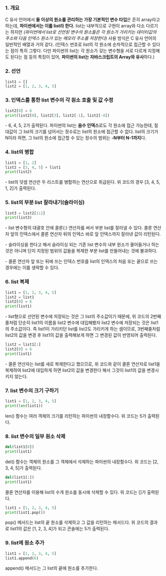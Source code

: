 
### 1. 개요

C 유사 언어에서 **둘 이상의 원소를 관리하는 가장 기본적인 변수 타입**은 흔히 array라고 하는데, **파이썬에서는 이를 list라 한다.** list는 내부적으로 구현이 array와 다소 다르기는 하지만 _(파이썬에서 list로 선언된 변수의 원소들은 각 원소가 가리키는 데이터값의 주소와 다음 인덱스 원소가 있는 메모리 주소를 저장한다)_ 사용 방식은 C 유사 언어의 일반적인 배열과 거의 같다. (인덱스 번호로 list의 각 원소에 순차적으로 접근할 수 있다는 점이 특히 그렇다. 다만 파이썬의 list는 각 원소가 갖는 변수형을 서로 다르게 지정해도 된다는 점 등의 특징이 있어, **파이썬의 list는 자바스크립트의 Array와 유사**하다.)

### 2. 선언

```python
list1 = []
list2 = [1, 2, 3, 4, 5]
```

### 3. 인덱스를 통한 list 변수의 각 원소 호출 및 값 수정

```python
list2[0] = 6
print(list2[0], list2[3], list2[-1], list2[-4])
```
\- 6, 4, 5, 2가 출력된다. 파이썬의 list는 **음수 인덱스**로도 각 원소에 접근 가능한데, 절대값이 그 list의 크기를 넘어서는 정수로는 list의 원소에 접근할 수 없다. list의 크기가 N이라 하면, 그 list의 원소에 접근할 수 있는 정수의 범위는 **-N부터 N-1까지**다.

### 4. list의 병합

```python
list1 = [1, 2]
list2 = [3, 4, 5] + list1
print(list2)
```
\- list의 덧셈 연산은 두 리스트를 병합하는 연산으로 취급된다. 위 코드의 경우 [3, 4, 5, 1, 2]가 출력된다.


### 5. list의 부분 list 잘라내기(슬라이싱)

```python
list3 = list2[1:2]
print(list3)
```

\- list 변수형의 대괄호 안에 콜론(:) 연산자를 써서 부분 list를 잘라낼 수 있다. 콜론 연산자 앞의 인덱스에서 콜론 연산자 뒤의 인덱스 바로 앞 인덱스까지 잘라낸 값이 리턴된다.

\- 슬라이싱을 한다고 해서 슬라이싱 되는 기존 list 변수의 내부 원소가 줄어들거나 하는 것은 아니며 단지 지정된 범위의 값들을 복제한 부분 list를 만들어내는 것에 불과하다.

\- 콜론 연산자 앞 또는 뒤에 쓰는 인덱스 번호를 list의 인덱스의 처음 또는 끝으로 쓰는 경우에는 이를 생략할 수 있다. 


### 6. list 복제

```python
list1 = [1, 2, 3, 4, 5]
list2 = list1
list2[0] = 6
print(list1)
```

\- list형으로 선언된 변수에 저장되는 것은 그 list의 주소값이기 때문에, 위 코드의 2번째줄처럼 단순히 list1의 이름을 list2 변수에 대입해봤자 list2 변수에 저장되는 것은 list1의 주소값이다. 즉 list1이 가리키던 list를 list2도 가리키게 하는 셈이므로, 3번째줄처럼 list2의 값을 변경 후 list1의 값을 출력해보게 하면 그 변경된 값이 반영되어 출력된다.

```python
list2 = list1[:]
list2[0] = 6
print(list1)
```

\- 콜론 연산자는 list를 새로 복제한다고 했으므로, 위 코드와 같이 콜론 연산자로 list1을 복제하여 list2에 대입하게 하면 list2의 값을 변경한다 해서 그것이 list1의 값을 변경시키지 않는다.

### 7. list 변수의 크기 구하기

```python
list1 = [1, 2, 3, 4, 5]
print(len(list1))
```

len() 함수는 여러 객체의 크기를 리턴하는 파이썬의 내장함수다. 위 코드는 5가 출력된다.


### 8. list 변수의 일부 원소 삭제

```python
del(list1[0])
print(list1)
```

del() 함수는 객체의 원소를 그 객체에서 삭제하는 파이썬의 내장함수다. 위 코드는 [2, 3, 4, 5]가 출력된다.

```python
del(list1[:])
print(list1)
```

콜론 연산자를 이용해 list의 수개 원소를 동시에 삭제할 수 있다. 위 코드는 []가 출력된다.

```python
list1 = [1, 2, 3, 4, 5]
print(list1.pop())
```

pop() 메서드는 list의 끝 원소를 삭제하고 그 값을 리턴하는 메서드다. 위 코드의 결과로 list1의 값은 [1, 2, 3, 4]가 되고 콘솔에는 5가 출력된다.


### 9. list에 원소 추가

```python
list1 = [1, 2, 3, 4, 5]
list1.append(6)
```

append() 메서드는 그 list의 끝에 원소를 추가한다.